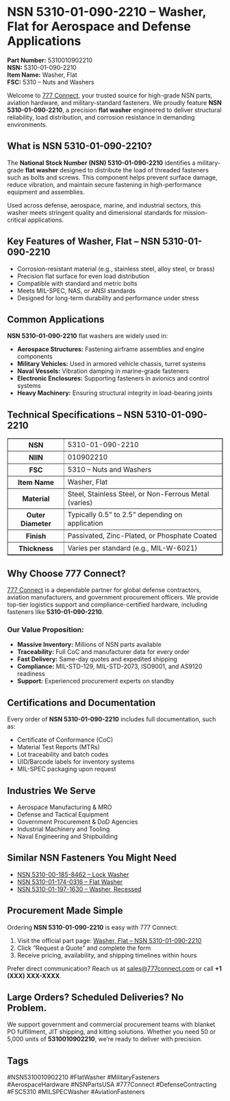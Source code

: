 <h1>NSN 5310-01-090-2210 – Washer, Flat for Aerospace and Defense Applications</h1>

<p><strong>Part Number:</strong> 5310010902210<br>
<strong>NSN:</strong> 5310-01-090-2210<br>
<strong>Item Name:</strong> Washer, Flat<br>
<strong>FSC:</strong> 5310 – Nuts and Washers</p>

<p>Welcome to <a href="https://www.777connect.com/">777 Connect</a>, your trusted source for high-grade NSN parts, aviation hardware, and military-standard fasteners. We proudly feature <strong>NSN 5310-01-090-2210</strong>, a precision <strong>flat washer</strong> engineered to deliver structural reliability, load distribution, and corrosion resistance in demanding environments.</p>

<h2>What is NSN 5310-01-090-2210?</h2>

<p>The <strong>National Stock Number (NSN) 5310-01-090-2210</strong> identifies a military-grade <strong>flat washer</strong> designed to distribute the load of threaded fasteners such as bolts and screws. This component helps prevent surface damage, reduce vibration, and maintain secure fastening in high-performance equipment and assemblies.</p>

<p>Used across defense, aerospace, marine, and industrial sectors, this washer meets stringent quality and dimensional standards for mission-critical applications.</p>

<h2>Key Features of Washer, Flat – NSN 5310-01-090-2210</h2>

<ul>
  <li>Corrosion-resistant material (e.g., stainless steel, alloy steel, or brass)</li>
  <li>Precision flat surface for even load distribution</li>
  <li>Compatible with standard and metric bolts</li>
  <li>Meets MIL-SPEC, NAS, or ANSI standards</li>
  <li>Designed for long-term durability and performance under stress</li>
</ul>

<h2>Common Applications</h2>

<p><strong>NSN 5310-01-090-2210</strong> flat washers are widely used in:</p>

<ul>
  <li><strong>Aerospace Structures:</strong> Fastening airframe assemblies and engine components</li>
  <li><strong>Military Vehicles:</strong> Used in armored vehicle chassis, turret systems</li>
  <li><strong>Naval Vessels:</strong> Vibration damping in marine-grade fasteners</li>
  <li><strong>Electronic Enclosures:</strong> Supporting fasteners in avionics and control systems</li>
  <li><strong>Heavy Machinery:</strong> Ensuring structural integrity in load-bearing joints</li>
</ul>

<h2>Technical Specifications – NSN 5310-01-090-2210</h2>

<table border="1" cellpadding="8" cellspacing="0">
  <tr>
    <th>NSN</th>
    <td>5310-01-090-2210</td>
  </tr>
  <tr>
    <th>NIIN</th>
    <td>010902210</td>
  </tr>
  <tr>
    <th>FSC</th>
    <td>5310 – Nuts and Washers</td>
  </tr>
  <tr>
    <th>Item Name</th>
    <td>Washer, Flat</td>
  </tr>
  <tr>
    <th>Material</th>
    <td>Steel, Stainless Steel, or Non-Ferrous Metal (varies)</td>
  </tr>
  <tr>
    <th>Outer Diameter</th>
    <td>Typically 0.5" to 2.5" depending on application</td>
  </tr>
  <tr>
    <th>Finish</th>
    <td>Passivated, Zinc-Plated, or Phosphate Coated</td>
  </tr>
  <tr>
    <th>Thickness</th>
    <td>Varies per standard (e.g., MIL-W-6021)</td>
  </tr>
</table>

<h2>Why Choose 777 Connect?</h2>

<p><a href="https://www.777connect.com/">777 Connect</a> is a dependable partner for global defense contractors, aviation manufacturers, and government procurement officers. We provide top-tier logistics support and compliance-certified hardware, including fasteners like <strong>5310-01-090-2210</strong>.</p>

<h3>Our Value Proposition:</h3>

<ul>
  <li><strong>Massive Inventory:</strong> Millions of NSN parts available</li>
  <li><strong>Traceability:</strong> Full CoC and manufacturer data for every order</li>
  <li><strong>Fast Delivery:</strong> Same-day quotes and expedited shipping</li>
  <li><strong>Compliance:</strong> MIL-STD-129, MIL-STD-2073, ISO9001, and AS9120 readiness</li>
  <li><strong>Support:</strong> Experienced procurement experts on standby</li>
</ul>

<h2>Certifications and Documentation</h2>

<p>Every order of <strong>NSN 5310-01-090-2210</strong> includes full documentation, such as:</p>

<ul>
  <li>Certificate of Conformance (CoC)</li>
  <li>Material Test Reports (MTRs)</li>
  <li>Lot traceability and batch codes</li>
  <li>UID/Barcode labels for inventory systems</li>
  <li>MIL-SPEC packaging upon request</li>
</ul>

<h2>Industries We Serve</h2>

<ul>
  <li>Aerospace Manufacturing & MRO</li>
  <li>Defense and Tactical Equipment</li>
  <li>Government Procurement & DoD Agencies</li>
  <li>Industrial Machinery and Tooling</li>
  <li>Naval Engineering and Shipbuilding</li>
</ul>

<h2>Similar NSN Fasteners You Might Need</h2>

<ul>
  <li><a href="https://www.777connect.com/5310001858462.html">NSN 5310-00-185-8462 – Lock Washer</a></li>
  <li><a href="https://www.777connect.com/5310011740316.html">NSN 5310-01-174-0316 – Flat Washer</a></li>
  <li><a href="https://www.777connect.com/5310011971630.html">NSN 5310-01-197-1630 – Washer, Recessed</a></li>
</ul>

<h2>Procurement Made Simple</h2>

<p>Ordering <strong>NSN 5310-01-090-2210</strong> is easy with 777 Connect:</p>

<ol>
  <li>Visit the official part page: <a href="https://www.777connect.com/5310010902210.html">Washer, Flat – NSN 5310-01-090-2210</a></li>
  <li>Click “Request a Quote” and complete the form</li>
  <li>Receive pricing, availability, and shipping timelines within hours</li>
</ol>

<p>Prefer direct communication? Reach us at <a href="mailto:sales@777connect.com">sales@777connect.com</a> or call <strong>+1 (XXX) XXX-XXXX</strong>.</p>

<h2>Large Orders? Scheduled Deliveries? No Problem.</h2>

<p>We support government and commercial procurement teams with blanket PO fulfillment, JIT shipping, and kitting solutions. Whether you need 50 or 5,000 units of <strong>5310010902210</strong>, we’re ready to deliver with precision.</p>

<h2>Tags</h2>
<p>#NSN5310010902210 #FlatWasher #MilitaryFasteners #AerospaceHardware #NSNPartsUSA #777Connect #DefenseContracting #FSC5310 #MILSPECWasher #AviationFasteners</p>
